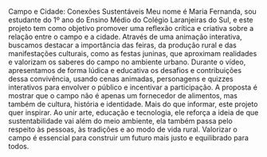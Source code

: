 Campo e Cidade: Conexões Sustentáveis
Meu nome é Maria Fernanda, sou estudante do 1º ano do Ensino Médio do Colégio Laranjeiras do Sul, e este projeto tem como objetivo promover uma reflexão crítica e criativa sobre a relação
entre o campo e a cidade. Através de uma animação interativa, buscamos destacar a importância das feiras, da produção rural e das manifestações culturais, como as festas juninas, que
aproximam realidades e valorizam os saberes do campo no ambiente urbano. Durante o vídeo, apresentamos de forma lúdica e educativa os desafios e contribuições dessa convivência, usando
cenas animadas, personagens e quizzes interativos para envolver o público e incentivar a participação. A proposta é mostrar que o campo não é apenas um fornecedor de alimentos, mas também de 
cultura, história e identidade. Mais do que informar, este projeto quer inspirar. Ao unir arte, educação e tecnologia, ele reforça a ideia de que sustentabilidade vai além do meio ambiente,
ela também passa pelo respeito às pessoas, às tradições e ao modo de vida rural. Valorizar o campo é essencial para construir um futuro mais justo e equilibrado para todos.
